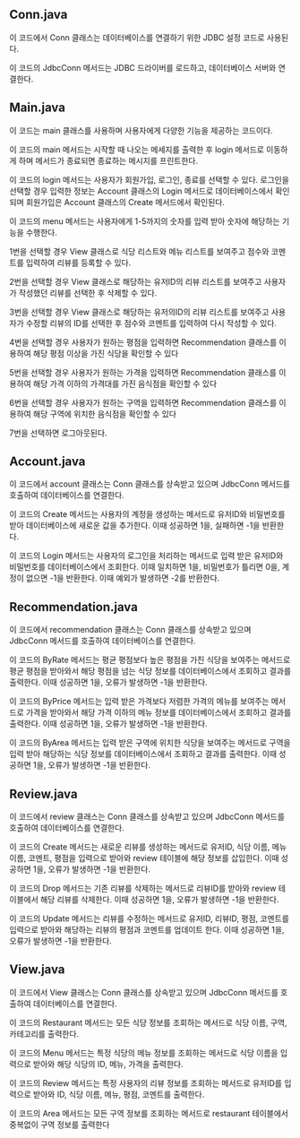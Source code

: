 ## Conn.java
이 코드에서 Conn 클래스는 데이터베이스를 연결하기 위한 JDBC 설정 코드로 사용된다.

이 코드의 JdbcConn 메서드는 JDBC 드라이버를 로드하고, 데이터베이스 서버와 연결한다.


## Main.java
이 코드는 main 클래스를 사용하며 사용자에게 다양한 기능을 제공하는 코드이다. 

이 코드의 main 메서드는 시작할 때 나오는 메세지를 출력한 후 login 메서드로 이동하게 하며 메서드가 종료되면 종료하는 메시지를 프린트한다.

이 코드의 login 메서드는 사용자가 회원가입, 로그인, 종료를 선택할 수 있다. 로그인을 선택할 경우 입력한 정보는 Account 클래스의 Login 메서드로 데이터베이스에서 확인되며 회원가입은 Account 클래스의 Create 메서드에서 확인된다. 

이 코드의 menu 메서드는 사용자에게 1-5까지의 숫자를 입력 받아 숫자에 해당하는 기능을 수행한다.

1번을 선택할 경우 View 클래스로 식당 리스트와 메뉴 리스트를 보여주고 점수와 코멘트를 입력하여 리뷰를 등록할 수 있다.

2번을 선택할 경우 View 클래스로 해당하는 유저ID의 리뷰 리스트를 보여주고 사용자가 작성했던 리뷰를 선택한 후 삭제할 수 있다.

3번을 선택할 경우 View 클래스로 해당하는 유저의ID의 리뷰 리스트를 보여주고 사용자가 수정할 리뷰의 ID를 선택한 후 점수와 코멘트를 입력하여 다시 작성할 수 있다.

4번을 선택할 경우 사용자가 원하는 평점을 입력하면 Recommendation 클래스를 이용하여 해당 평점 이상을 가진 식당을 확인할 수 있다

5번을 선택할 경우 사용자가 원하는 가격을 입력하면 Recommendation 클래스를 이용하여 해당 가격 이하의 가격대를 가진 음식점을 확인할 수 있다

6번을 선택할 경우 사용자가 원하는 구역을 입력하면 Recommendation 클래스를 이용하여 해당 구역에 위치한 음식점을 확인할 수 있다

7번을 선택하면 로그아웃된다.


## Account.java
이 코드에서 account 클래스는 Conn 클래스를 상속받고 있으며 JdbcConn 메서드를 호출하여 데이터베이스를 연결한다.

이 코드의 Create 메서드는 사용자의 계정을 생성하는 메서드로 유저ID와 비밀번호를 받아 데이터베이스에 새로운 값을 추가한다. 이때 성공하면 1을, 실패하면 -1을 반환한다.

이 코드의 Login 메서드는 사용자의 로그인을 처리하는 메서드로 입력 받은 유저ID와 비밀번호를 데이터베이스에서 조회한다. 이때 일치하면 1을, 비밀번호가 틀리면 0을, 계정이 없으면 -1을 반환한다. 이때 예외가 발생하면 -2를 반환한다.

## Recommendation.java
이 코드에서 recommendation 클래스는 Conn 클래스를 상속받고 있으며 JdbcConn 메서드를 호출하여 데이터베이스를 연결한다.

이 코드의 ByRate 메서드는 평균 평점보다 높은 평점을 가진 식당을 보여주는 메서드로 평균 평점을 받아와서 해당 평점을 넘는 식당 정보를 데이터베이스에서 조회하고 결과를 출력한다. 이때 성공하면 1을, 오류가 발생하면 -1을 반환한다.

이 코드의 ByPrice 메서드는 입력 받은 가격보다 저렴한 가격의 메뉴를 보여주는 메서드로 가격을 받아와서 해당 가격 이하의 메뉴 정보를 데이터베이스에서 조회하고 결과를 출력한다. 이때 성공하면 1을, 오류가 발생하면 -1을 반환한다.


이 코드의 ByArea 메서드는 입력 받은 구역에 위치한 식당을 보여주는 메서드로 구역을 입력 받아 해당하는 식당 정보를 데이터베이스에서 조회하고 결과를 출력한다. 이때 성공하면 1을, 오류가 발생하면 -1을 반환한다.

## Review.java
이 코드에서 review 클래스는 Conn 클래스를 상속받고 있으며 JdbcConn 메서드를 호출하여 데이터베이스를 연결한다.

이 코드의 Create 메서드는 새로운 리뷰를 생성하는 메서드로 유저ID, 식당 이름, 메뉴 이름, 코멘트, 평점을 입력으로 받아와 review 테이블에 해당 정보를 삽입한다. 이때 성공하면 1을, 오류가 발생하면 -1을 반환한다.

이 코드의 Drop 메서드는 기존 리뷰를 삭제하는 메서드로 리뷰ID를 받아와 review 테이블에서 해당 리뷰를 삭제한다. 이때 성공하면 1을, 오류가 발생하면 -1을 반환한다.

이 코드의 Update 메서드는 리뷰를 수정하는 메서드로 유저ID, 리뷰ID, 평점, 코멘트를 입력으로 받아와 해당하는 리뷰의 평점과 코멘트를 업데이트 한다. 이때 성공하면 1을, 오류가 발생하면 -1을 반환한다.


## View.java
이 코드에서 View 클래스는 Conn 클래스를 상속받고 있으며 JdbcConn 메서드를 호출하여 데이터베이스를 연결한다.

이 코드의 Restaurant 메서드는 모든 식당 정보를 조회하는 메서드로 식당 이름, 구역, 카테고리를 출력한다.

이 코드의 Menu 메서드는 특정 식당의 메뉴 정보를 조회하는 메서드로 식당 이름을 입력으로 받아와 해당 식당의 ID, 메뉴, 가격을 출력한다.

이 코드의 Review 메서드는 특정 사용자의 리뷰 정보를 조회하는 메서드로 유저ID를 입력으로 받아와 ID, 식당 이름, 메뉴, 평점, 코멘트를 출력한다.

이 코드의 Area 메서드는 모든 구역 정보를 조회하는 메서드로 restaurant 테이블에서 중복없이 구역 정보를 출력한다
